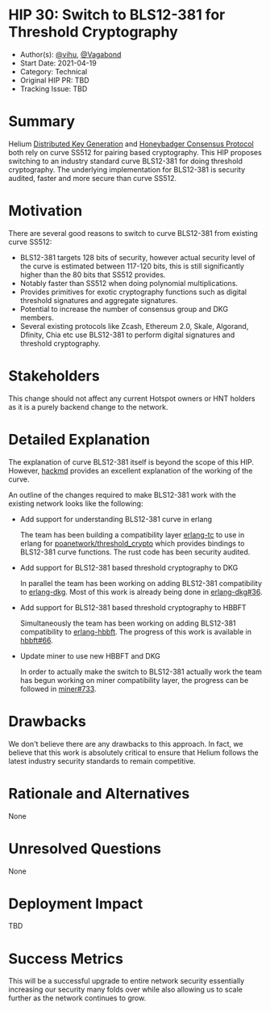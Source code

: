# HIP 30: Switch to BLS12-381 for Threshold Cryptography

- Author(s): [@vihu](http://github.com/vihu), [@Vagabond](https://github.com/vagabond/)
- Start Date: 2021-04-19
- Category: Technical
- Original HIP PR: TBD
- Tracking Issue: TBD

# Summary
[summary]: #summary

Helium [Distributed Key Generation](https://github.com/helium/erlang-dkg) and [Honeybadger Consensus Protocol](https://github.com/helium/erlang-hbbft) both rely on curve SS512 for pairing based cryptography.
This HIP proposes switching to an industry standard curve BLS12-381 for doing threshold cryptography.
The underlying implementation for BLS12-381 is security audited, faster and more secure than curve SS512.

# Motivation
[motivation]: #motivation

There are several good reasons to switch to curve BLS12-381 from existing curve SS512:

- BLS12-381 targets 128 bits of security, however actual security level of the curve is estimated between 117-120 bits, this is still significantly higher than the 80 bits that SS512 provides. 
- Notably faster than SS512 when doing polynomial multiplications.
- Provides primitives for exotic cryptography functions such as digital threshold signatures and aggregate signatures.
- Potential to increase the number of consensus group and DKG members.
- Several existing protocols like Zcash, Ethereum 2.0, Skale, Algorand, Dfinity, Chia etc use BLS12-381 to perform digital signatures and threshold cryptography.

# Stakeholders
[stakeholders]: #stakeholders

This change should not affect any current Hotspot owners or HNT holders as it
is a purely backend change to the network.

# Detailed Explanation
[detailed-explanation]: #detailed-explanation

The explanation of curve BLS12-381 itself is beyond the scope of this HIP. However, [hackmd](https://hackmd.io/@benjaminion/bls12-381) provides an excellent explanation of the working of the curve.

An outline of the changes required to make BLS12-381 work with the existing network looks like the following:

- Add support for understanding BLS12-381 curve in erlang

    The team has been building a compatibility layer [erlang-tc]() to use in erlang for [poanetwork/threshold_crypto](https://github.com/poanetwork/threshold_crypto) which provides bindings to BLS12-381 curve functions. The rust code has been security audited.

- Add support for BLS12-381 based threshold cryptography to DKG

    In parallel the team has been working on adding BLS12-381 compatibility to [erlang-dkg](https://github.com/helium/erlang-dkg). Most of this work is already being done in [erlang-dkg#36](https://github.com/helium/erlang-dkg/pull/36).

- Add support for BLS12-381 based threshold cryptography to HBBFT

    Simultaneously the team has been working on adding BLS12-381 compatibility to [erlang-hbbft](). The progress of this work is available in [hbbft#66](https://github.com/helium/erlang-hbbft/pull/66).

- Update miner to use new HBBFT and DKG

    In order to actually make the switch to BLS12-381 actually work the team has begun working on miner compatibility layer, the progress can be followed in [miner#733](https://github.com/helium/miner/pull/733).

# Drawbacks
[drawbacks]: #drawbacks

We don't believe there are any drawbacks to this approach. In fact, we believe that this work is absolutely critical to ensure that Helium follows the latest industry security standards to remain competitive.

# Rationale and Alternatives
[alternatives]: #rationale-and-alternatives

None

# Unresolved Questions
[unresolved]: #unresolved-questions

None

# Deployment Impact
[deployment-impact]: #deployment-impact

TBD

# Success Metrics
[success-metrics]: #success-metrics

This will be a successful upgrade to entire network security essentially increasing our security many folds over while also allowing us to scale further as the network continues to grow.
